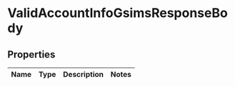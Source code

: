 
# ValidAccountInfoGsimsResponseBody

## Properties
Name | Type | Description | Notes
------------ | ------------- | ------------- | -------------



